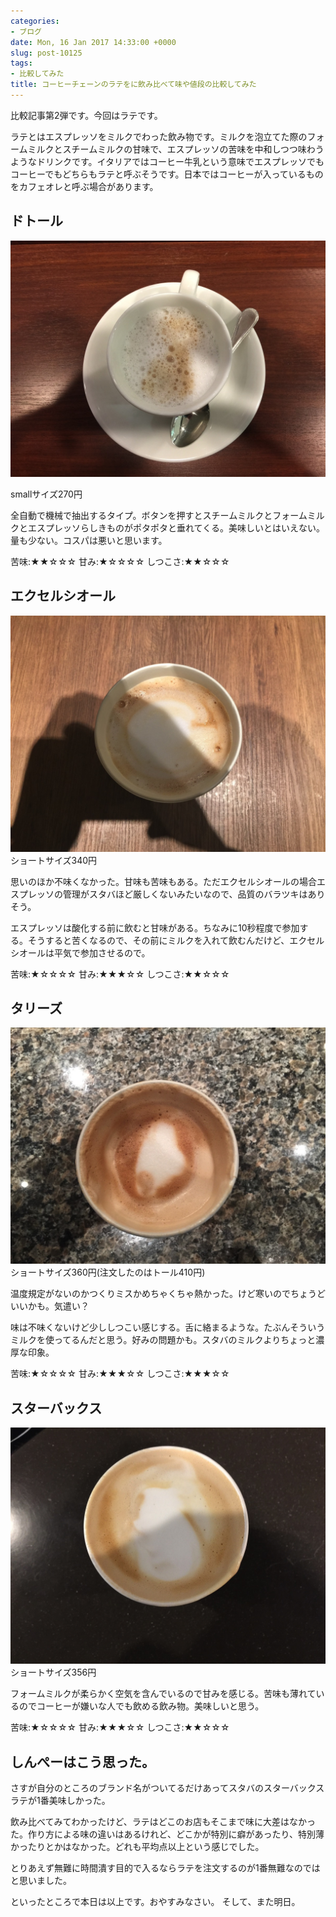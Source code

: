 ```yaml
---
categories:
- ブログ
date: Mon, 16 Jan 2017 14:33:00 +0000
slug: post-10125
tags:
- 比較してみた
title: コーヒーチェーンのラテをに飲み比べて味や値段の比較してみた
---
```


比較記事第2弾です。今回はラテです。

ラテとはエスプレッソをミルクでわった飲み物です。ミルクを泡立てた際のフォームミルクとスチームミルクの甘味で、エスプレッソの苦味を中和しつつ味わうようなドリンクです。イタリアではコーヒー牛乳という意味でエスプレッソでもコーヒーでもどちらもラテと呼ぶそうです。日本ではコーヒーが入っているものをカフェオレと呼ぶ場合があります。

<h2>ドトール</h2>

![](images/IIMG_5673.jpg)

smallサイズ270円

全自動で機械で抽出するタイプ。ボタンを押すとスチームミルクとフォームミルクとエスプレッソらしきものがポタポタと垂れてくる。美味しいとはいえない。量も少ない。コスパは悪いと思います。

苦味:★★☆☆☆
甘み:★☆☆☆☆
しつこさ:★★☆☆☆<!--more--><h2>エクセルシオール</h2>


![](images/IIMG_5677.jpg)
ショートサイズ340円

思いのほか不味くなかった。甘味も苦味もある。ただエクセルシオールの場合エスプレッソの管理がスタバほど厳しくないみたいなので、品質のバラツキはありそう。

エスプレッソは酸化する前に飲むと甘味がある。ちなみに10秒程度で参加する。そうすると苦くなるので、その前にミルクを入れて飲むんだけど、エクセルシオールは平気で参加させるので。

苦味:★☆☆☆☆
甘み:★★★☆☆
しつこさ:★★☆☆☆

<h2>タリーズ</h2>

![](images/IIMG_5669-1.jpg)
ショートサイズ360円(注文したのはトール410円)

温度規定がないのかつくりミスかめちゃくちゃ熱かった。けど寒いのでちょうどいいかも。気遣い？

味は不味くないけど少ししつこい感じする。舌に絡まるような。たぶんそういうミルクを使ってるんだと思う。好みの問題かも。スタバのミルクよりちょっと濃厚な印象。

苦味:★☆☆☆☆
甘み:★★★☆☆
しつこさ:★★★☆☆

<h2>スターバックス</h2>

![](images/IIMG_5637.jpg)
ショートサイズ356円

フォームミルクが柔らかく空気を含んでいるので甘みを感じる。苦味も薄れているのでコーヒーが嫌いな人でも飲める飲み物。美味しいと思う。

苦味:★☆☆☆☆
甘み:★★★☆☆
しつこさ:★★☆☆☆

<h2>しんぺーはこう思った。</h2>

さすが自分のところのブランド名がついてるだけあってスタバのスターバックスラテが1番美味しかった。

飲み比べてみてわかったけど、ラテはどこのお店もそこまで味に大差はなかった。作り方による味の違いはあるけれど、どこかが特別に癖があったり、特別薄かったりとかはなかった。どれも平均点以上という感じでした。

とりあえず無難に時間潰す目的で入るならラテを注文するのが1番無難なのではと思いました。

といったところで本日は以上です。おやすみなさい。
そして、また明日。